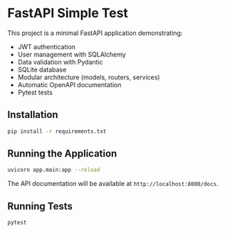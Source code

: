 # FastAPI Simple Test

This project is a minimal FastAPI application demonstrating:

- JWT authentication
- User management with SQLAlchemy
- Data validation with Pydantic
- SQLite database
- Modular architecture (models, routers, services)
- Automatic OpenAPI documentation
- Pytest tests

## Installation

```bash
pip install -r requirements.txt
```

## Running the Application

```bash
uvicorn app.main:app --reload
```

The API documentation will be available at `http://localhost:8000/docs`.

## Running Tests

```bash
pytest
```

